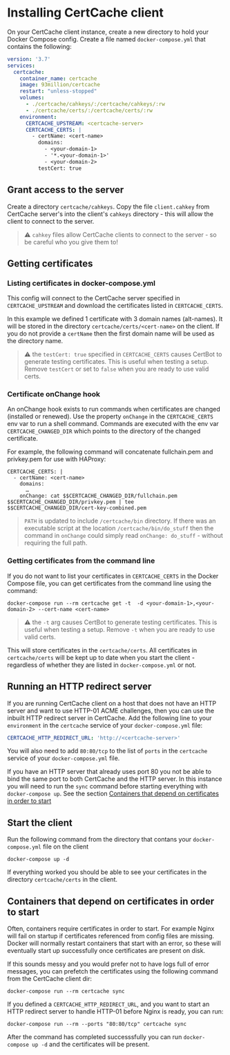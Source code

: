 # Installing CertCache client

On your CertCache client instance, create a new directory to hold your Docker Compose config. Create a file named `docker-compose.yml` that contains the following:

```yaml
version: '3.7'
services:
  certcache:
    container_name: certcache
    image: 93million/certcache
    restart: "unless-stopped"
    volumes:
      - ./certcache/cahkeys/:/certcache/cahkeys/:rw
      - ./certcache/certs/:/certcache/certs/:rw
    environment:
      CERTCACHE_UPSTREAM: <certcache-server>
      CERTCACHE_CERTS: |
        - certName: <cert-name>
          domains:
            - <your-domain-1>
            - '*.<your-domain-1>'
            - <your-domain-2>
          testCert: true
```

## Grant access to the server

Create a directory `certcache/cahkeys`. Copy the file `client.cahkey` from CertCache server's into the client's `cahkeys` directory - this will allow the client to connect to the server.

> ⚠️ `cahkey` files allow CertCache clients to connect to the server - so be careful who you give them to!

## Getting certificates

### Listing certificates in docker-compose.yml

This config will connect to the CertCache server specified in `CERTCACHE_UPSTREAM` and download the certificates listed in `CERTCACHE_CERTS`.

In this example we defined 1 certificate with 3 domain names (alt-names). It will be stored in the directory `certcache/certs/<cert-name>` on the client. If you do not provide a `certName` then the first domain name will be used as the directory name.

> ⚠️ the `testCert: true` specified in `CERTCACHE_CERTS` causes CertBot to generate testing certificates. This is useful when testing a setup. Remove `testCert` or set to `false` when you are ready to use valid certs.

### Certificate onChange hook

An onChange hook exists to run commands when certificates are changed (installed or renewed). Use the property `onChange` in the `CERTCACHE_CERTS` env var to run a shell command. Commands are executed with the env var `CERTCACHE_CHANGED_DIR` which points to the directory of the changed certificate.

For example, the following command will concatenate fullchain.pem and privkey.pem for use with HAProxy:

```
CERTCACHE_CERTS: |
  - certName: <cert-name>
    domains:
      …
    onChange: cat $$CERTCACHE_CHANGED_DIR/fullchain.pem $$CERTCACHE_CHANGED_DIR/privkey.pem | tee $$CERTCACHE_CHANGED_DIR/cert-key-combined.pem
```

> `PATH` is updated to include `/certcache/bin` directory. If there was an executable script at the location `/certcache/bin/do_stuff` then the command in `onChange` could simply read `onChange: do_stuff` - without requiring the full path.

### Getting certificates from the command line

If you do not want to list your certificates in `CERTCACHE_CERTS` in the Docker Compose file, you can get certificates from the command line using the command:

```
docker-compose run --rm certcache get -t  -d <your-domain-1>,<your-domain-2> --cert-name <cert-name>
```

> ⚠️ the `-t` arg causes CertBot to generate testing certificates. This is useful when testing a setup. Remove `-t` when you are ready to use valid certs.

This will store certificates in the `certcache/certs`. All certificates in `certcache/certs` will be kept up to date when you start the client - regardless of whether they are listed in `docker-compose.yml` or not.

## Running an HTTP redirect server

If you are running CertCache client on a host that does not have an HTTP server and want to use HTTP-01 ACME challenges, then you can use the inbuilt HTTP redirect server in CertCache. Add the following line to your `environment` in the `certcache` service of your `docker-compose.yml` file:

```yaml
CERTCACHE_HTTP_REDIRECT_URL: 'http://<certcache-server>'
```

You will also need to add `80:80/tcp` to the list of `ports` in the `certcache` service of your `docker-compose.yml` file.

If you have an HTTP server that already uses port 80 you not be able to bind the same port to both CertCache and the HTTP server. In this instance you will need to run the `sync` command before starting everything with `docker-compose up`. See the section [Containers that depend on certificates in order to start](#containers-that-depend-on-certificates-in-order-to-start)

## Start the client

Run the following command from the directory that contans your `docker-compose.yml` file on the client

```
docker-compose up -d
```

If everything worked you should be able to see your certificates in the directory `certcache/certs` in the client.

## Containers that depend on certificates in order to start

Often, containers require certificates in order to start. For example Nginx will fail on startup if certificates referenced from config files are missing. Docker will normally restart containers that start with an error, so these will eventually start up successfully once certificates are present on disk.

If this sounds messy and you would prefer not to have logs full of error messages, you can prefetch the certificates using the following command from the CertCache client dir:

```
docker-compose run --rm certcache sync
```

If you defined a `CERTCACHE_HTTP_REDIRECT_URL`, and you want to start an HTTP redirect server to handle HTTP-01 before Nginx is ready, you can run:

```
docker-compose run --rm --ports "80:80/tcp" certcache sync
```

After the command has completed successsfully you can run `docker-compose up -d` and the certificates will be present.
